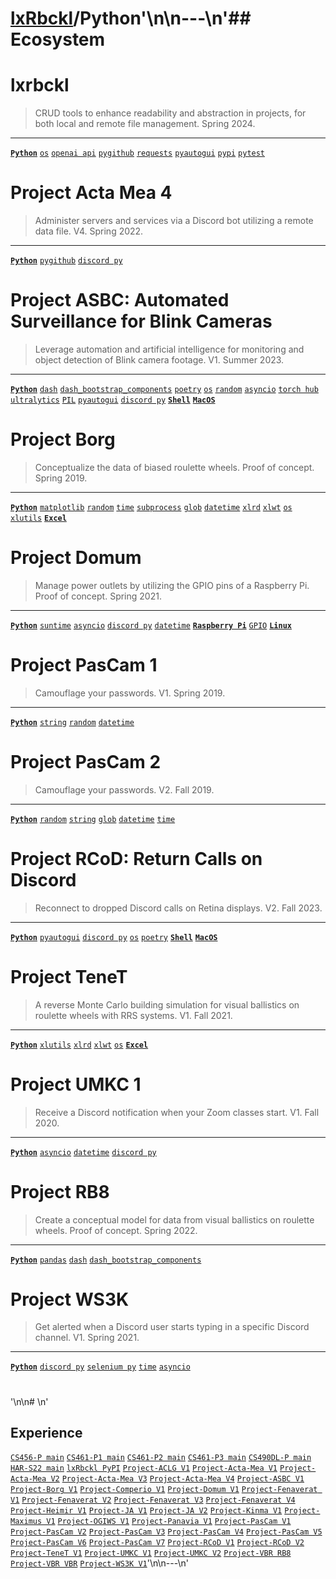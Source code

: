 # [lxRbckl]()/Python'\n\n---\n'## Ecosystem
# lxrbckl
> CRUD tools to enhance readability and abstraction in projects, for both local and remote file management. Spring 2024.

---

[**`Python`**](https://github.com/lxRbckl/lxRbckl/blob/main/Python/README.md)
[`os`](https://github.com/lxRbckl/lxRbckl/blob/main/Python/os/README.md)
[`openai api`](https://github.com/lxRbckl/lxRbckl/blob/main/Python/openai-api/README.md)
[`pygithub`](https://github.com/lxRbckl/lxRbckl/blob/main/Python/pygithub/README.md)
[`requests`](https://github.com/lxRbckl/lxRbckl/blob/main/Python/requests/README.md)
[`pyautogui`](https://github.com/lxRbckl/lxRbckl/blob/main/Python/pyautogui/README.md)
[`pypi`](https://github.com/lxRbckl/lxRbckl/blob/main/Python/pypi/README.md)
[`pytest`](https://github.com/lxRbckl/lxRbckl/blob/main/Python/pytest/README.md)

# 
 # Project Acta Mea 4
> Administer servers and services via a Discord bot utilizing a remote data file. V4. Spring 2022.

---

[**`Python`**](https://github.com/lxRbckl/lxRbckl/blob/main/Python/README.md)
[`pygithub`](https://github.com/lxRbckl/lxRbckl/blob/main/Python/pygithub/README.md)
[`discord py`](https://github.com/lxRbckl/lxRbckl/blob/main/Python/discord-py/README.md)

# 
 # Project ASBC: Automated Surveillance for Blink Cameras
> Leverage automation and artificial intelligence for monitoring and object detection of Blink camera footage. V1. Summer 2023.

---

[**`Python`**](https://github.com/lxRbckl/lxRbckl/blob/main/Python/README.md)
[`dash`](https://github.com/lxRbckl/lxRbckl/blob/main/Python/dash/README.md)
[`dash_bootstrap_components`](https://github.com/lxRbckl/lxRbckl/blob/main/Python/dash_bootstrap_components/README.md)
[`poetry`](https://github.com/lxRbckl/lxRbckl/blob/main/Python/poetry/README.md)
[`os`](https://github.com/lxRbckl/lxRbckl/blob/main/Python/os/README.md)
[`random`](https://github.com/lxRbckl/lxRbckl/blob/main/Python/random/README.md)
[`asyncio`](https://github.com/lxRbckl/lxRbckl/blob/main/Python/asyncio/README.md)
[`torch hub`](https://github.com/lxRbckl/lxRbckl/blob/main/Python/torch-hub/README.md)
[`ultralytics`](https://github.com/lxRbckl/lxRbckl/blob/main/Python/ultralytics/README.md)
[`PIL`](https://github.com/lxRbckl/lxRbckl/blob/main/Python/PIL/README.md)
[`pyautogui`](https://github.com/lxRbckl/lxRbckl/blob/main/Python/pyautogui/README.md)
[`discord py`](https://github.com/lxRbckl/lxRbckl/blob/main/Python/discord-py/README.md)
[**`Shell`**](https://github.com/lxRbckl/lxRbckl/blob/main/Shell/README.md)
[**`MacOS`**](https://github.com/lxRbckl/lxRbckl/blob/main/MacOS/README.md)

#
 # Project Borg
> Conceptualize the data of biased roulette wheels. Proof of concept. Spring 2019.

---

[**`Python`**](https://github.com/lxRbckl/lxRbckl/blob/main/Python/README.md)
[`matplotlib`](https://github.com/lxRbckl/lxRbckl/blob/main/Python/matplotlib/README.md)
[`random`](https://github.com/lxRbckl/lxRbckl/blob/main/Python/random/README.md)
[`time`](https://github.com/lxRbckl/lxRbckl/blob/main/Python/time/README.md)
[`subprocess`](https://github.com/lxRbckl/lxRbckl/blob/main/Python/subprocess/README.md)
[`glob`](https://github.com/lxRbckl/lxRbckl/blob/main/Python/glob/README.md)
[`datetime`](https://github.com/lxRbckl/lxRbckl/blob/main/Python/datetime/README.md)
[`xlrd`](https://github.com/lxRbckl/lxRbckl/blob/main/Python/xlrd/README.md)
[`xlwt`](https://github.com/lxRbckl/lxRbckl/blob/main/Python/xlwt/README.md)
[`os`](https://github.com/lxRbckl/lxRbckl/blob/main/Python/os/README.md)
[`xlutils`](https://github.com/lxRbckl/lxRbckl/blob/main/Python/xlutils/README.md)
[**`Excel`**](https://github.com/lxRbckl/lxRbckl/blob/main/Excel/README.md)

#
 # Project Domum
> Manage power outlets by utilizing the GPIO pins of a Raspberry Pi. Proof of concept. Spring 2021.

---

[**`Python`**](https://github.com/lxRbckl/lxRbckl/blob/main/Python/README.md)
[`suntime`](https://github.com/lxRbckl/lxRbckl/blob/main/Python/suntime/README.md)
[`asyncio`](https://github.com/lxRbckl/lxRbckl/blob/main/Python/asyncio/README.md)
[`discord py`](https://github.com/lxRbckl/lxRbckl/blob/main/Python/discord-py/README.md)
[`datetime`](https://github.com/lxRbckl/lxRbckl/blob/main/Python/datetime/README.md)
[**`Raspberry Pi`**](https://github.com/lxRbckl/lxRbckl/blob/main/Raspberry-Pi/README.md)
[`GPIO`](https://github.com/lxRbckl/lxRbckl/blob/main/Raspberry-Pi/GPIO/README.md)
[**`Linux`**](https://github.com/lxRbckl/lxRbckl/blob/main/Linux/README.md)

# 
 # Project PasCam 1
> Camouflage your passwords. V1. Spring 2019.

---

[**`Python`**](https://github.com/lxRbckl/lxRbckl/blob/main/Python/README.md)
[`string`](https://github.com/lxRbckl/lxRbckl/blob/main/Python/string/README.md)
[`random`](https://github.com/lxRbckl/lxRbckl/blob/main/Python/random/README.md)
[`datetime`](https://github.com/lxRbckl/lxRbckl/blob/main/Python/datetime/README.md)

#
 # Project PasCam 2
> Camouflage your passwords. V2. Fall 2019.

---

[**`Python`**](https://github.com/lxRbckl/lxRbckl/blob/main/Python/README.md)
[`random`](https://github.com/lxRbckl/lxRbckl/blob/main/Python/random/README.md)
[`string`](https://github.com/lxRbckl/lxRbckl/blob/main/Python/string/README.md)
[`glob`](https://github.com/lxRbckl/lxRbckl/blob/main/Python/glob/README.md)
[`datetime`](https://github.com/lxRbckl/lxRbckl/blob/main/Python/datetime/README.md)
[`time`](https://github.com/lxRbckl/lxRbckl/blob/main/Python/time/README.md)

#
 # Project RCoD: Return Calls on Discord
> Reconnect to dropped Discord calls on Retina displays. V2. Fall 2023.

---

[**`Python`**](https://github.com/lxRbckl/lxRbckl/blob/main/Python/README.md)
[`pyautogui`](https://github.com/lxRbckl/lxRbckl/blob/main/Python/pyautogui/README.md)
[`discord py`](https://github.com/lxRbckl/lxRbckl/blob/main/Python/discord-py/README.md)
[`os`](https://github.com/lxRbckl/lxRbckl/blob/main/Python/os/README.md)
[`poetry`](https://github.com/lxRbckl/lxRbckl/blob/main/Python/poetry/README.md)
[**`Shell`**](https://github.com/lxRbckl/lxRbckl/blob/main/Shell/README.md)
[**`MacOS`**](https://github.com/lxRbckl/lxRbckl/blob/main/MacOS/README.md)

# 
 # Project TeneT
> A reverse Monte Carlo building simulation for visual ballistics on roulette wheels with RRS systems. V1. Fall 2021.

---

[**`Python`**](https://github.com/lxRbckl/lxRbckl/blob/main/Python/README.md)
[`xlutils`](https://github.com/lxRbckl/lxRbckl/blob/main/Python/xlutils/README.md)
[`xlrd`](https://github.com/lxRbckl/lxRbckl/blob/main/Python/xlrd/README.md)
[`xlwt`](https://github.com/lxRbckl/lxRbckl/blob/main/Python/xlwt/README.md)
[`os`](https://github.com/lxRbckl/lxRbckl/blob/main/Python/os/README.md)
[**`Excel`**](https://github.com/lxRbckl/lxRbckl/blob/main/Excel/README.md)

# 
 # Project UMKC 1
> Receive a Discord notification when your Zoom classes start. V1. Fall 2020.

---

[**`Python`**](https://github.com/lxRbckl/lxRbckl/blob/main/Python/README.md)
[`asyncio`](https://github.com/lxRbckl/lxRbckl/blob/main/Python/asyncio/README.md)
[`datetime`](https://github.com/lxRbckl/lxRbckl/blob/main/Python/datetime/README.md)
[`discord py`](https://github.com/lxRbckl/lxRbckl/blob/main/Python/discord-py/README.md)

# 
 # Project RB8
> Create a conceptual model for data from visual ballistics on roulette wheels. Proof of concept. Spring 2022.

---

[**`Python`**](https://github.com/lxRbckl/lxRbckl/blob/main/Python/README.md)
[`pandas`](https://github.com/lxRbckl/lxRbckl/blob/main/Python/pandas/README.md)
[`dash`](https://github.com/lxRbckl/lxRbckl/blob/main/Python/dash/README.md)
[`dash_bootstrap_components`](https://github.com/lxRbckl/lxRbckl/blob/main/Python/dash_bootstrap_components/README.md)

# 
 # Project WS3K
> Get alerted when a Discord user starts typing in a specific Discord channel. V1. Spring 2021.

---

[**`Python`**](https://github.com/lxRbckl/lxRbckl/blob/main/Python/README.md)
[`discord py`](https://github.com/lxRbckl/lxRbckl/blob/main/Python/discord-py/README.md)
[`selenium py`](https://github.com/lxRbckl/lxRbckl/blob/main/Python/selenium-py/README.md)
[`time`](https://github.com/lxRbckl/lxRbckl/blob/main/Python/time/README.md)
[`asyncio`](https://github.com/lxRbckl/lxRbckl/blob/main/Python/asyncio/README.md)

# 
'\n\n# \n'
## Experience
[`CS456-P main`](https://github.com/ala2q6/CS456-P/blob/main/README.md) [`CS461-P1 main`](https://github.com/ala2q6/CS461-P1/blob/main/README.md) [`CS461-P2 main`](https://github.com/ala2q6/CS461-P2/blob/main/README.md) [`CS461-P3 main`](https://github.com/ala2q6/CS461-P3/blob/main/README.md) [`CS490DL-P main`](https://github.com/ala2q6/CS490DL-P/blob/main/README.md) [`HAR-S22 main`](https://github.com/ala2q6/HAR-S22/blob/main/README.md) [`lxRbckl PyPI`](https://github.com/lxRbckl/lxRbckl/blob/PyPI/README.md) [`Project-ACLG V1`](https://github.com/lxRbckl/Project-ACLG/blob/V1/README.md) [`Project-Acta-Mea V1`](https://github.com/lxRbckl/Project-Acta-Mea/blob/V1/README.md) [`Project-Acta-Mea V2`](https://github.com/lxRbckl/Project-Acta-Mea/blob/V2/README.md) [`Project-Acta-Mea V3`](https://github.com/lxRbckl/Project-Acta-Mea/blob/V3/README.md) [`Project-Acta-Mea V4`](https://github.com/lxRbckl/Project-Acta-Mea/blob/V4/README.md) [`Project-ASBC V1`](https://github.com/lxRbckl/Project-ASBC/blob/V1/README.md) [`Project-Borg V1`](https://github.com/lxRbckl/Project-Borg/blob/V1/README.md) [`Project-Comperio V1`](https://github.com/lxRbckl/Project-Comperio/blob/V1/README.md) [`Project-Domum V1`](https://github.com/lxRbckl/Project-Domum/blob/V1/README.md) [`Project-Fenaverat V1`](https://github.com/lxRbckl/Project-Fenaverat/blob/V1/README.md) [`Project-Fenaverat V2`](https://github.com/lxRbckl/Project-Fenaverat/blob/V2/README.md) [`Project-Fenaverat V3`](https://github.com/lxRbckl/Project-Fenaverat/blob/V3/README.md) [`Project-Fenaverat V4`](https://github.com/lxRbckl/Project-Fenaverat/blob/V4/README.md) [`Project-Heimir V1`](https://github.com/lxRbckl/Project-Heimir/blob/V1/README.md) [`Project-JA V1`](https://github.com/lxRbckl/Project-JA/blob/V1/README.md) [`Project-JA V2`](https://github.com/lxRbckl/Project-JA/blob/V2/README.md) [`Project-Kinma V1`](https://github.com/lxRbckl/Project-Kinma/blob/V1/README.md) [`Project-Maximus V1`](https://github.com/lxRbckl/Project-Maximus/blob/V1/README.md) [`Project-OGIWS V1`](https://github.com/lxRbckl/Project-OGIWS/blob/V1/README.md) [`Project-Panavia V1`](https://github.com/lxRbckl/Project-Panavia/blob/V1/README.md) [`Project-PasCam V1`](https://github.com/lxRbckl/Project-PasCam/blob/V1/README.md) [`Project-PasCam V2`](https://github.com/lxRbckl/Project-PasCam/blob/V2/README.md) [`Project-PasCam V3`](https://github.com/lxRbckl/Project-PasCam/blob/V3/README.md) [`Project-PasCam V4`](https://github.com/lxRbckl/Project-PasCam/blob/V4/README.md) [`Project-PasCam V5`](https://github.com/lxRbckl/Project-PasCam/blob/V5/README.md) [`Project-PasCam V6`](https://github.com/lxRbckl/Project-PasCam/blob/V6/README.md) [`Project-PasCam V7`](https://github.com/lxRbckl/Project-PasCam/blob/V7/README.md) [`Project-RCoD V1`](https://github.com/lxRbckl/Project-RCoD/blob/V1/README.md) [`Project-RCoD V2`](https://github.com/lxRbckl/Project-RCoD/blob/V2/README.md) [`Project-TeneT V1`](https://github.com/lxRbckl/Project-TeneT/blob/V1/README.md) [`Project-UMKC V1`](https://github.com/lxRbckl/Project-UMKC/blob/V1/README.md) [`Project-UMKC V2`](https://github.com/lxRbckl/Project-UMKC/blob/V2/README.md) [`Project-VBR RB8`](https://github.com/lxRbckl/Project-VBR/blob/RB8/README.md) [`Project-VBR VBR`](https://github.com/lxRbckl/Project-VBR/blob/VBR/README.md) [`Project-WS3K V1`](https://github.com/lxRbckl/Project-WS3K/blob/V1/README.md)'\n\n---\n'